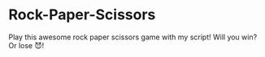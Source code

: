 # Rock-Paper-Scissors
Play this awesome rock paper scissors game with my script! Will you win? Or lose 😈!
